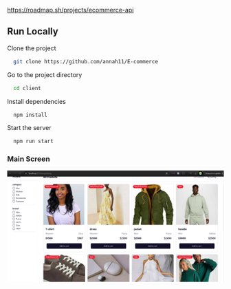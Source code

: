 https://roadmap.sh/projects/ecommerce-api

## Run Locally

Clone the project

```bash
  git clone https://github.com/annah11/E-commerce
```

Go to the project directory

```bash
  cd client
```

Install dependencies

```bash
  npm install
```

Start the server

```bash
  npm run start
```

### Main Screen

![Main Screen](screenshot.png)
